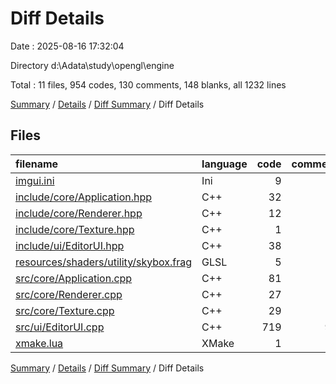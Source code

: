 # Diff Details

Date : 2025-08-16 17:32:04

Directory d:\\Adata\\study\\opengl\\engine

Total : 11 files,  954 codes, 130 comments, 148 blanks, all 1232 lines

[Summary](results.md) / [Details](details.md) / [Diff Summary](diff.md) / Diff Details

## Files
| filename | language | code | comment | blank | total |
| :--- | :--- | ---: | ---: | ---: | ---: |
| [imgui.ini](/imgui.ini) | Ini | 9 | 0 | 2 | 11 |
| [include/core/Application.hpp](/include/core/Application.hpp) | C++ | 32 | 2 | 6 | 40 |
| [include/core/Renderer.hpp](/include/core/Renderer.hpp) | C++ | 12 | 3 | 3 | 18 |
| [include/core/Texture.hpp](/include/core/Texture.hpp) | C++ | 1 | 0 | 0 | 1 |
| [include/ui/EditorUI.hpp](/include/ui/EditorUI.hpp) | C++ | 38 | 12 | 8 | 58 |
| [resources/shaders/utility/skybox.frag](/resources/shaders/utility/skybox.frag) | GLSL | 5 | -5 | 0 | 0 |
| [src/core/Application.cpp](/src/core/Application.cpp) | C++ | 81 | 16 | 20 | 117 |
| [src/core/Renderer.cpp](/src/core/Renderer.cpp) | C++ | 27 | 4 | 23 | 54 |
| [src/core/Texture.cpp](/src/core/Texture.cpp) | C++ | 29 | 1 | 6 | 36 |
| [src/ui/EditorUI.cpp](/src/ui/EditorUI.cpp) | C++ | 719 | 97 | 80 | 896 |
| [xmake.lua](/xmake.lua) | XMake | 1 | 0 | 0 | 1 |

[Summary](results.md) / [Details](details.md) / [Diff Summary](diff.md) / Diff Details